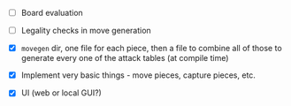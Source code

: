- [ ] Board evaluation
- [ ] Legality checks in move generation

- [x] `movegen` dir, one file for each piece, then a file to combine all of those to generate every one of the attack tables (at compile time)
- [x] Implement very basic things - move pieces, capture pieces, etc.
- [x] UI (web or local GUI?)

